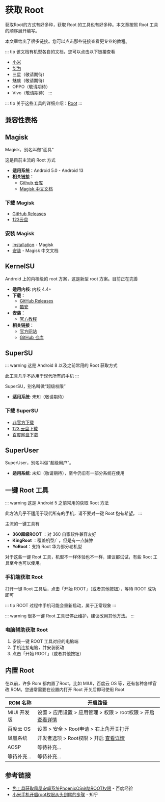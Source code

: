 # 获取 Root

获取Root的方式有好多种，获取 Root 的工具也有好多种。本文章按照 Root 工具的顺序展开编写。

本文章给出了很多链接。您可以点击那些链接查看更专业的教程。

::: tip
该文档有机型各自的文档，您可以点击以下链接查看

* [小米](./xiaomi/index.md)
* [华为](./huawei/index.md)
* 三星（敬请期待）
* 魅族（敬请期待）
* OPPO（敬请期待）
* Vivo（敬请期待）
:::

::: tip
关于这些工具的详细介绍：[Root](../../../normal/root/index.md)
:::

## 兼容性表格

<!--@include: ../../../normal/root/compatibility.md -->

## Magisk <Badge type="tip" text="推荐" />

Magisk，别名叫做“面具”

这是目前主流的 Root 方式

* __适用系统__：Android 5.0 - Android 13
* __相关链接__：
  * [Github 仓库](https://github.com/topjohnwu/Magisk) <Badge type="tip" text="官方" />
  * [Magisk 中文文档](https://jesse205.github.io/MagiskChineseDocument/)

### 下载 Magisk

* [GitHub Releases](https://github.com/topjohnwu/Magisk/releases/latest) <Badge type="tip" text="官方" />
* [123云盘](https://www.123pan.com/s/G7a9-mjek.html) <Badge type="tip" text="本站搬运" />

### 安装 Magisk

* [Installation](https://topjohnwu.github.io/Magisk/install.html) - Magisk <Badge type="tip" text="官方" />
* [安装](https://jesse205.github.io/MagiskChineseDocument/install.html) - Magisk 中文文档 <Badge type="warning" text="非官方" /> <Badge type="tip" text="本站汉化" />

## KernelSU <Badge type="tip" text="推荐" />

Android 上的内核级的 root 方案，这是新型 root 方案。目前正在完善

* __适用内核__: 内核 4.4+
* __下载__：
  * [GitHub Releases](https://github.com/tiann/KernelSU/releases) <Badge type="tip" text="官方" />
  * [酷安](https://www.coolapk.com/apk/me.weishu.kernelsu) <Badge type="tip" text="官方" />
* __安装__：
  * [官方教程](https://kernelsu.org/zh_CN/guide/installation.html) <Badge type="tip" text="官方" />
* __相关链接__：
  * [官方网站](https://kernelsu.org/) <Badge type="tip" text="官方" />
  * [GitHub 仓库](https://github.com/tiann/KernelSU) <Badge type="tip" text="官方" />

## SuperSU

::: warning
这是 Android 8 以及之前常用的 Root 获取方式

此工具几乎不适用于现代所有的手机
:::

SuperSU，别名叫做“超级权限”

* __适用系统__: 未知（敬请期待）

### 下载 SuperSU

* [非官方下载](https://supersuroot.org/download/)
* [123 云盘下载](https://www.123pan.com/s/G7a9-mpek) <Badge type="tip" text="本站搬运" />
* [百度网盘下载](https://pan.baidu.com/s/1D-xltDWSZHZmKbqULMknsw?pwd=jxnb) <Badge type="tip" text="提取码：jxnb" /> <Badge type="warning" text="本站搬运但未知安全性" />

## SuperUser

SuperUser，别名叫做“超级用户”。

* __适用系统__: 未知（敬请期待），至今仍旧有一部分系统在使用

## 一键 Root 工具

::: warning
这是 Android 5 之前常用的获取 Root 方法

此方法几乎不适用于现代所有的手机，请不要对一键 Root 抱有希望。
:::

主流的一键工具有

* __360超级ROOT__ <Badge type="warning" text="已停止运营" />：对 360 自家软件兼容友好 <Badge type="tip" text="老设备推荐" />
* __KingRoot__ <Badge type="warning" text="已停止运营" />：覆盖机型广，但是有一点臃肿 <Badge type="tip" text="老设备推荐" />
* __YoRoot__：支持 Root 华为部分老机型

对于这些一键 Root 工具，机型不一样体验也不一样，建议都试试，有些 Root 工具至今也可以使用。

### 手机端获取 Root

打开一键 Root 工具后，点击「开始 ROOT」（或者其他按钮），等待 ROOT 成功即可

::: tip
ROOT 过程中手机可能会重新启动，属于正常现象
:::

::: warning
很多一键 Root 工具已停止维护，建议改用其他方法。
:::

### 电脑辅助获取 Root

1. 安装一键 ROOT 工具对应的电脑端
2. 手机连接电脑，并安装驱动
3. 点击「开始 ROOT」（或者其他按钮）

## 内置 Root

在以前，许多 Rom 都内置了Root。比如 MIUI，百度云 OS 等，还有各种各样官改 ROM。您通常需要在设置内打开 Root 开关后即可使用 Root

| ROM 名称                                           | 开启路径                                                                     |
| -------------------------------------------------- | ---------------------------------------------------------------------------- |
| MIUI 开发版 <Badge type="warning" text="老版本" /> | 设置 > 应用设置 > 应用管理 > 权限 > root权限 > 开启 [查看详情][MIUI官方Root] |
| 百度云 OS                                          | 设置 > 安全 > Root申请 > 右上角开关打开                                      |
| 凤凰系统                                           | 开发者选项 > Root权限 > 开启 [查看详情][凤凰系统官方Root]                    |
| AOSP <Badge type="warning" text="部分版本" />      | 等待补充...                                                                  |
| 等待补充...                                        | 等待补充...                                                                  |

## 参考链接

* [免工具获取凤凰安卓系统PhoenixOS电脑ROOT权限][凤凰系统官方Root] - 百度经验
* [小米手机开启root权限从头到尾的步骤][MIUI官方Root] - 知乎

[凤凰系统官方Root]: https://jingyan.baidu.com/article/020278114e0fa01bcc9ce5ad.html
[MIUI官方Root]: https://zhuanlan.zhihu.com/p/499270772
